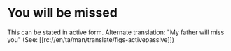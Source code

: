 # You will be missed

This can be stated in active form. Alternate translation: "My father will miss you" (See: [[rc://en/ta/man/translate/figs-activepassive]])

